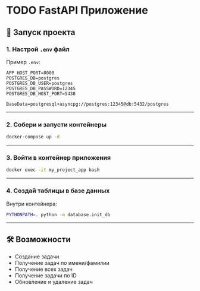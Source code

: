 # TODO FastAPI Приложение

## 🚀 Запуск проекта

### 1. Настрой `.env` файл

Пример `.env`:

```env
APP_HOST_PORT=8000
POSTGRES_DB=postgres
POSTGRES_DB_USER=postgres
POSTGRES_DB_PASSWORD=12345
POSTGRES_DB_HOST_PORT=5438

BaseData=postgresql+asyncpg://postgres:12345@db:5432/postgres
```

---

### 2. Собери и запусти контейнеры

```bash
docker-compose up -d
```

---

### 3. Войти в контейнер приложения

```bash
docker exec -it my_project_app bash
```

---

### 4. Создай таблицы в базе данных

Внутри контейнера:

```bash
PYTHONPATH=. python -m database.init_db
```

---

## 🛠 Возможности

- Создание задачи
- Получение задач по имени/фамилии
- Получение всех задач
- Получение задачи по ID
- Обновление и удаление задач
